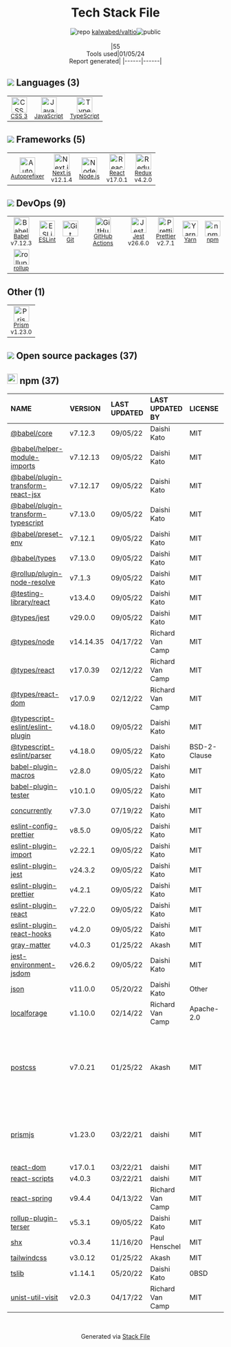 <!--
&lt;--- Readme.md Snippet without images Start ---&gt;
## Tech Stack
kalwabed/valtio is built on the following main stack:

- [Jest](http://facebook.github.io/jest/) – Javascript Testing Framework
- [Node.js](http://nodejs.org/) – Frameworks (Full Stack)
- [React](https://reactjs.org/) – Javascript UI Libraries
- [JavaScript](https://developer.mozilla.org/en-US/docs/Web/JavaScript) – Languages
- [TypeScript](http://www.typescriptlang.org) – Languages
- [Autoprefixer](https://github.com/postcss/autoprefixer) – CSS Pre-processors / Extensions
- [Babel](http://babeljs.io/) – JavaScript Compilers
- [ESLint](http://eslint.org/) – Code Review
- [Redux](https://redux.js.org/) – State Management Library
- [rollup](http://rollupjs.org/) – JS Build Tools / JS Task Runners
- [Yarn](https://yarnpkg.com/) – Front End Package Manager
- [Next.js](https://nextjs.org/) – Frameworks (Full Stack)
- [Prettier](https://prettier.io/) – Code Review
- [Prism](https://prismjs.com/) – Javascript Utilities & Libraries
- [GitHub Actions](https://github.com/features/actions) – Continuous Integration

Full tech stack [here](/techstack.md)

&lt;--- Readme.md Snippet without images End ---&gt;

&lt;--- Readme.md Snippet with images Start ---&gt;
## Tech Stack
kalwabed/valtio is built on the following main stack:

- <img width='25' height='25' src='https://img.stackshare.io/service/830/jest.png' alt='Jest'/> [Jest](http://facebook.github.io/jest/) – Javascript Testing Framework
- <img width='25' height='25' src='https://img.stackshare.io/service/1011/n1JRsFeB_400x400.png' alt='Node.js'/> [Node.js](http://nodejs.org/) – Frameworks (Full Stack)
- <img width='25' height='25' src='https://img.stackshare.io/service/1020/OYIaJ1KK.png' alt='React'/> [React](https://reactjs.org/) – Javascript UI Libraries
- <img width='25' height='25' src='https://img.stackshare.io/service/1209/javascript.jpeg' alt='JavaScript'/> [JavaScript](https://developer.mozilla.org/en-US/docs/Web/JavaScript) – Languages
- <img width='25' height='25' src='https://img.stackshare.io/service/1612/bynNY5dJ.jpg' alt='TypeScript'/> [TypeScript](http://www.typescriptlang.org) – Languages
- <img width='25' height='25' src='https://img.stackshare.io/service/2202/72d087642cfce6fef6f2dabec5bf49e8_400x400.png' alt='Autoprefixer'/> [Autoprefixer](https://github.com/postcss/autoprefixer) – CSS Pre-processors / Extensions
- <img width='25' height='25' src='https://img.stackshare.io/service/2739/-1wfGjNw.png' alt='Babel'/> [Babel](http://babeljs.io/) – JavaScript Compilers
- <img width='25' height='25' src='https://img.stackshare.io/service/3337/Q4L7Jncy.jpg' alt='ESLint'/> [ESLint](http://eslint.org/) – Code Review
- <img width='25' height='25' src='https://img.stackshare.io/service/4074/13142323.png' alt='Redux'/> [Redux](https://redux.js.org/) – State Management Library
- <img width='25' height='25' src='https://img.stackshare.io/service/4423/zE8RTn9E_400x400.jpg' alt='rollup'/> [rollup](http://rollupjs.org/) – JS Build Tools / JS Task Runners
- <img width='25' height='25' src='https://img.stackshare.io/service/5848/44mC-kJ3.jpg' alt='Yarn'/> [Yarn](https://yarnpkg.com/) – Front End Package Manager
- <img width='25' height='25' src='https://img.stackshare.io/service/5936/nextjs.png' alt='Next.js'/> [Next.js](https://nextjs.org/) – Frameworks (Full Stack)
- <img width='25' height='25' src='https://img.stackshare.io/service/7035/default_66f265943abed56bcdbfca1c866a4261b1fbb063.jpg' alt='Prettier'/> [Prettier](https://prettier.io/) – Code Review
- <img width='25' height='25' src='https://img.stackshare.io/service/10010/Screen_Shot_2012-07-31_at_21.57.03__400x400.png' alt='Prism'/> [Prism](https://prismjs.com/) – Javascript Utilities & Libraries
- <img width='25' height='25' src='https://img.stackshare.io/service/11563/actions.png' alt='GitHub Actions'/> [GitHub Actions](https://github.com/features/actions) – Continuous Integration

Full tech stack [here](/techstack.md)

&lt;--- Readme.md Snippet with images End ---&gt;
-->
<div align="center">

# Tech Stack File
![](https://img.stackshare.io/repo.svg "repo") [kalwabed/valtio](https://github.com/kalwabed/valtio)![](https://img.stackshare.io/public_badge.svg "public")
<br/><br/>
|55<br/>Tools used|01/05/24 <br/>Report generated|
|------|------|
</div>

## <img src='https://img.stackshare.io/languages.svg'/> Languages (3)
<table><tr>
  <td align='center'>
  <img width='36' height='36' src='https://img.stackshare.io/service/6727/css.png' alt='CSS 3'>
  <br>
  <sub><a href="https://developer.mozilla.org/en-US/docs/Web/CSS/CSS3">CSS 3</a></sub>
  <br>
  <sub></sub>
</td>

<td align='center'>
  <img width='36' height='36' src='https://img.stackshare.io/service/1209/javascript.jpeg' alt='JavaScript'>
  <br>
  <sub><a href="https://developer.mozilla.org/en-US/docs/Web/JavaScript">JavaScript</a></sub>
  <br>
  <sub></sub>
</td>

<td align='center'>
  <img width='36' height='36' src='https://img.stackshare.io/service/1612/bynNY5dJ.jpg' alt='TypeScript'>
  <br>
  <sub><a href="http://www.typescriptlang.org">TypeScript</a></sub>
  <br>
  <sub></sub>
</td>

</tr>
</table>

## <img src='https://img.stackshare.io/frameworks.svg'/> Frameworks (5)
<table><tr>
  <td align='center'>
  <img width='36' height='36' src='https://img.stackshare.io/service/2202/72d087642cfce6fef6f2dabec5bf49e8_400x400.png' alt='Autoprefixer'>
  <br>
  <sub><a href="https://github.com/postcss/autoprefixer">Autoprefixer</a></sub>
  <br>
  <sub></sub>
</td>

<td align='center'>
  <img width='36' height='36' src='https://img.stackshare.io/service/5936/nextjs.png' alt='Next.js'>
  <br>
  <sub><a href="https://nextjs.org/">Next.js</a></sub>
  <br>
  <sub>v12.1.4</sub>
</td>

<td align='center'>
  <img width='36' height='36' src='https://img.stackshare.io/service/1011/n1JRsFeB_400x400.png' alt='Node.js'>
  <br>
  <sub><a href="http://nodejs.org/">Node.js</a></sub>
  <br>
  <sub></sub>
</td>

<td align='center'>
  <img width='36' height='36' src='https://img.stackshare.io/service/1020/OYIaJ1KK.png' alt='React'>
  <br>
  <sub><a href="https://reactjs.org/">React</a></sub>
  <br>
  <sub>v17.0.1</sub>
</td>

<td align='center'>
  <img width='36' height='36' src='https://img.stackshare.io/service/4074/13142323.png' alt='Redux'>
  <br>
  <sub><a href="https://redux.js.org/">Redux</a></sub>
  <br>
  <sub>v4.2.0</sub>
</td>

</tr>
</table>

## <img src='https://img.stackshare.io/devops.svg'/> DevOps (9)
<table><tr>
  <td align='center'>
  <img width='36' height='36' src='https://img.stackshare.io/service/2739/-1wfGjNw.png' alt='Babel'>
  <br>
  <sub><a href="http://babeljs.io/">Babel</a></sub>
  <br>
  <sub>v7.12.3</sub>
</td>

<td align='center'>
  <img width='36' height='36' src='https://img.stackshare.io/service/3337/Q4L7Jncy.jpg' alt='ESLint'>
  <br>
  <sub><a href="http://eslint.org/">ESLint</a></sub>
  <br>
  <sub></sub>
</td>

<td align='center'>
  <img width='36' height='36' src='https://img.stackshare.io/service/1046/git.png' alt='Git'>
  <br>
  <sub><a href="http://git-scm.com/">Git</a></sub>
  <br>
  <sub></sub>
</td>

<td align='center'>
  <img width='36' height='36' src='https://img.stackshare.io/service/11563/actions.png' alt='GitHub Actions'>
  <br>
  <sub><a href="https://github.com/features/actions">GitHub Actions</a></sub>
  <br>
  <sub></sub>
</td>

<td align='center'>
  <img width='36' height='36' src='https://img.stackshare.io/service/830/jest.png' alt='Jest'>
  <br>
  <sub><a href="http://facebook.github.io/jest/">Jest</a></sub>
  <br>
  <sub>v26.6.0</sub>
</td>

<td align='center'>
  <img width='36' height='36' src='https://img.stackshare.io/service/7035/default_66f265943abed56bcdbfca1c866a4261b1fbb063.jpg' alt='Prettier'>
  <br>
  <sub><a href="https://prettier.io/">Prettier</a></sub>
  <br>
  <sub>v2.7.1</sub>
</td>

<td align='center'>
  <img width='36' height='36' src='https://img.stackshare.io/service/5848/44mC-kJ3.jpg' alt='Yarn'>
  <br>
  <sub><a href="https://yarnpkg.com/">Yarn</a></sub>
  <br>
  <sub></sub>
</td>

<td align='center'>
  <img width='36' height='36' src='https://img.stackshare.io/service/1120/lejvzrnlpb308aftn31u.png' alt='npm'>
  <br>
  <sub><a href="https://www.npmjs.com/">npm</a></sub>
  <br>
  <sub></sub>
</td>

</tr>
<tr>
  <td align='center'>
  <img width='36' height='36' src='https://img.stackshare.io/service/4423/zE8RTn9E_400x400.jpg' alt='rollup'>
  <br>
  <sub><a href="http://rollupjs.org/">rollup</a></sub>
  <br>
  <sub></sub>
</td>

</tr>
</table>

## Other (1)
<table><tr>
  <td align='center'>
  <img width='36' height='36' src='https://img.stackshare.io/service/10010/Screen_Shot_2012-07-31_at_21.57.03__400x400.png' alt='Prism'>
  <br>
  <sub><a href="https://prismjs.com/">Prism</a></sub>
  <br>
  <sub>v1.23.0</sub>
</td>

</tr>
</table>


## <img src='https://img.stackshare.io/group.svg' /> Open source packages (37)</h2>

## <img width='24' height='24' src='https://img.stackshare.io/service/1120/lejvzrnlpb308aftn31u.png'/> npm (37)

|NAME|VERSION|LAST UPDATED|LAST UPDATED BY|LICENSE|VULNERABILITIES|
|:------|:------|:------|:------|:------|:------|
|[@babel/core](https://www.npmjs.com/@babel/core)|v7.12.3|09/05/22|Daishi Kato |MIT|N/A|
|[@babel/helper-module-imports](https://www.npmjs.com/@babel/helper-module-imports)|v7.12.13|09/05/22|Daishi Kato |MIT|N/A|
|[@babel/plugin-transform-react-jsx](https://www.npmjs.com/@babel/plugin-transform-react-jsx)|v7.12.17|09/05/22|Daishi Kato |MIT|N/A|
|[@babel/plugin-transform-typescript](https://www.npmjs.com/@babel/plugin-transform-typescript)|v7.13.0|09/05/22|Daishi Kato |MIT|N/A|
|[@babel/preset-env](https://www.npmjs.com/@babel/preset-env)|v7.12.1|09/05/22|Daishi Kato |MIT|N/A|
|[@babel/types](https://www.npmjs.com/@babel/types)|v7.13.0|09/05/22|Daishi Kato |MIT|N/A|
|[@rollup/plugin-node-resolve](https://www.npmjs.com/@rollup/plugin-node-resolve)|v7.1.3|09/05/22|Daishi Kato |MIT|N/A|
|[@testing-library/react](https://www.npmjs.com/@testing-library/react)|v13.4.0|09/05/22|Daishi Kato |MIT|N/A|
|[@types/jest](https://www.npmjs.com/@types/jest)|v29.0.0|09/05/22|Daishi Kato |MIT|N/A|
|[@types/node](https://www.npmjs.com/@types/node)|v14.14.35|04/17/22|Richard Van Camp |MIT|N/A|
|[@types/react](https://www.npmjs.com/@types/react)|v17.0.39|02/12/22|Richard Van Camp |MIT|N/A|
|[@types/react-dom](https://www.npmjs.com/@types/react-dom)|v17.0.9|02/12/22|Richard Van Camp |MIT|N/A|
|[@typescript-eslint/eslint-plugin](https://www.npmjs.com/@typescript-eslint/eslint-plugin)|v4.18.0|09/05/22|Daishi Kato |MIT|N/A|
|[@typescript-eslint/parser](https://www.npmjs.com/@typescript-eslint/parser)|v4.18.0|09/05/22|Daishi Kato |BSD-2-Clause|N/A|
|[babel-plugin-macros](https://www.npmjs.com/babel-plugin-macros)|v2.8.0|09/05/22|Daishi Kato |MIT|N/A|
|[babel-plugin-tester](https://www.npmjs.com/babel-plugin-tester)|v10.1.0|09/05/22|Daishi Kato |MIT|N/A|
|[concurrently](https://www.npmjs.com/concurrently)|v7.3.0|07/19/22|Daishi Kato |MIT|N/A|
|[eslint-config-prettier](https://www.npmjs.com/eslint-config-prettier)|v8.5.0|09/05/22|Daishi Kato |MIT|N/A|
|[eslint-plugin-import](https://www.npmjs.com/eslint-plugin-import)|v2.22.1|09/05/22|Daishi Kato |MIT|N/A|
|[eslint-plugin-jest](https://www.npmjs.com/eslint-plugin-jest)|v24.3.2|09/05/22|Daishi Kato |MIT|N/A|
|[eslint-plugin-prettier](https://www.npmjs.com/eslint-plugin-prettier)|v4.2.1|09/05/22|Daishi Kato |MIT|N/A|
|[eslint-plugin-react](https://www.npmjs.com/eslint-plugin-react)|v7.22.0|09/05/22|Daishi Kato |MIT|N/A|
|[eslint-plugin-react-hooks](https://www.npmjs.com/eslint-plugin-react-hooks)|v4.2.0|09/05/22|Daishi Kato |MIT|N/A|
|[gray-matter](https://www.npmjs.com/gray-matter)|v4.0.3|01/25/22|Akash |MIT|N/A|
|[jest-environment-jsdom](https://www.npmjs.com/jest-environment-jsdom)|v26.6.2|09/05/22|Daishi Kato |MIT|N/A|
|[json](https://www.npmjs.com/json)|v11.0.0|05/20/22|Daishi Kato |Other|N/A|
|[localforage](https://www.npmjs.com/localforage)|v1.10.0|02/14/22|Richard Van Camp |Apache-2.0|N/A|
|[postcss](https://www.npmjs.com/postcss)|v7.0.21|01/25/22|Akash |MIT|[CVE-2023-44270](https://github.com/advisories/GHSA-7fh5-64p2-3v2j) (Moderate)<br/>[CVE-2021-23382](https://github.com/advisories/GHSA-566m-qj78-rww5) (Moderate)<br/>[CVE-2021-23368](https://github.com/advisories/GHSA-hwj9-h5mp-3pm3) (Moderate)|
|[prismjs](https://www.npmjs.com/prismjs)|v1.23.0|03/22/21|daishi |MIT|[CVE-2022-23647](https://github.com/advisories/GHSA-3949-f494-cm99) (High)<br/>[CVE-2021-32723](https://github.com/advisories/GHSA-gj77-59wh-66hg) (High)<br/>[CVE-2021-3801](https://github.com/advisories/GHSA-hqhp-5p83-hx96) (Moderate)|
|[react-dom](https://www.npmjs.com/react-dom)|v17.0.1|03/22/21|daishi |MIT|N/A|
|[react-scripts](https://www.npmjs.com/react-scripts)|v4.0.3|03/22/21|daishi |MIT|N/A|
|[react-spring](https://www.npmjs.com/react-spring)|v9.4.4|04/13/22|Richard Van Camp |MIT|N/A|
|[rollup-plugin-terser](https://www.npmjs.com/rollup-plugin-terser)|v5.3.1|09/05/22|Daishi Kato |MIT|N/A|
|[shx](https://www.npmjs.com/shx)|v0.3.4|11/16/20|Paul Henschel |MIT|N/A|
|[tailwindcss](https://www.npmjs.com/tailwindcss)|v3.0.12|01/25/22|Akash |MIT|N/A|
|[tslib](https://www.npmjs.com/tslib)|v1.14.1|05/20/22|Daishi Kato |0BSD|N/A|
|[unist-util-visit](https://www.npmjs.com/unist-util-visit)|v2.0.3|04/17/22|Richard Van Camp |MIT|N/A|

<br/>
<div align='center'>

Generated via [Stack File](https://github.com/marketplace/stack-file)

